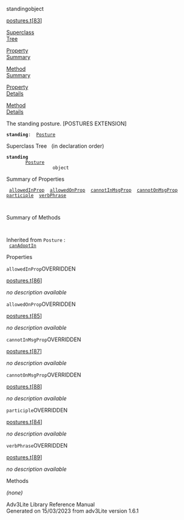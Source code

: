 <span class="title">standing</span><span class="type">object</span>

[postures.t](../file/postures.t.html)\[[83](../source/postures.t.html#83)\]

[Superclass  
Tree](#_SuperClassTree_)

[Property  
Summary](#_PropSummary_)

[Method  
Summary](#_MethodSummary_)

[Property  
Details](#_Properties_)

[Method  
Details](#_Methods_)

<div class="fdesc">

The standing posture. \[POSTURES EXTENSION\]

**`standing`**` :   `[`Posture`](../object/Posture.html)

</div>

<span id="_SuperClassTree_"></span>

<div class="mjhd">

<span class="hdln">Superclass Tree</span>   (in declaration order)

</div>

**`standing`**  
`         `[`Posture`](../object/Posture.html)  
`                 object`  
<span id="_PropSummary_"></span>

<div class="mjhd">

<span class="hdln">Summary of Properties</span>  

</div>

` `[`allowedInProp`](#allowedInProp)`  `[`allowedOnProp`](#allowedOnProp)`  `[`cannotInMsgProp`](#cannotInMsgProp)`  `[`cannotOnMsgProp`](#cannotOnMsgProp)`  `[`participle`](#participle)`  `[`verbPhrase`](#verbPhrase)`  `

` `

<span id="_MethodSummary_"></span>

<div class="mjhd">

<span class="hdln">Summary of Methods</span>  

</div>

` `

Inherited from `Posture` :  
` `[`canAdoptIn`](../object/Posture.html#canAdoptIn)`  `

<span id="_Properties_"></span>

<div class="mjhd">

<span class="hdln">Properties</span>  

</div>

<span id="allowedInProp"></span>

`allowedInProp`<span class="rem">OVERRIDDEN</span>

[postures.t](../file/postures.t.html)\[[86](../source/postures.t.html#86)\]

<div class="desc">

*no description available*

</div>

<span id="allowedOnProp"></span>

`allowedOnProp`<span class="rem">OVERRIDDEN</span>

[postures.t](../file/postures.t.html)\[[85](../source/postures.t.html#85)\]

<div class="desc">

*no description available*

</div>

<span id="cannotInMsgProp"></span>

`cannotInMsgProp`<span class="rem">OVERRIDDEN</span>

[postures.t](../file/postures.t.html)\[[87](../source/postures.t.html#87)\]

<div class="desc">

*no description available*

</div>

<span id="cannotOnMsgProp"></span>

`cannotOnMsgProp`<span class="rem">OVERRIDDEN</span>

[postures.t](../file/postures.t.html)\[[88](../source/postures.t.html#88)\]

<div class="desc">

*no description available*

</div>

<span id="participle"></span>

`participle`<span class="rem">OVERRIDDEN</span>

[postures.t](../file/postures.t.html)\[[84](../source/postures.t.html#84)\]

<div class="desc">

*no description available*

</div>

<span id="verbPhrase"></span>

`verbPhrase`<span class="rem">OVERRIDDEN</span>

[postures.t](../file/postures.t.html)\[[89](../source/postures.t.html#89)\]

<div class="desc">

*no description available*

</div>

<span id="_Methods_"></span>

<div class="mjhd">

<span class="hdln">Methods</span>  

</div>

*(none)*

<div class="ftr">

Adv3Lite Library Reference Manual  
Generated on 15/03/2023 from adv3Lite version 1.6.1

</div>
